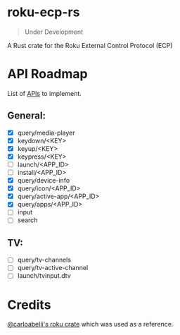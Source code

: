 # roku-ecp-rs
> Under Development

A Rust crate for the Roku External Control Protocol (ECP)

# API Roadmap
List of [APIs](https://developer.roku.com/en-gb/docs/developer-program/debugging/external-control-api.md#external-control-service-commands) to implement.
## General:

- [x] query/media-player
- [x] keydown/\<KEY>
- [x] keyup/\<KEY>
- [x] keypress/\<KEY>
- [ ] launch/\<APP_ID>
- [ ] install/\<APP_ID>
- [X] query/device-info
- [x] query/icon/\<APP_ID>
- [x] query/active-app/\<APP_ID>
- [x] query/apps/\<APP_ID>
- [ ] input
- [ ] search

## TV:
- [ ] query/tv-channels
- [ ] query/tv-active-channel
- [ ] launch/tvinput.dtv

# Credits

[@carloabelli's roku crate](https://github.com/carloabelli/roku) which was used as a reference.